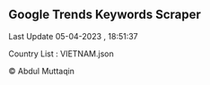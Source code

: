 

## Google Trends Keywords Scraper 
 
Last Update 05-04-2023 , 18:51:37

Country List :
VIETNAM.json



© Abdul Muttaqin 
